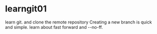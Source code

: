# learngit01
learn git. and clone the remote repository
Creating a new branch is quick and simple.
learn about fast forward and --no-ff.
